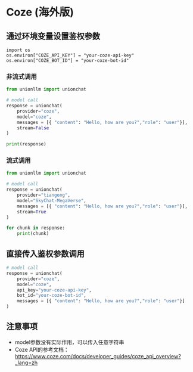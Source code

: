 # Coze (海外版)

## 通过环境变量设置鉴权参数

```
import os 
os.environ["COZE_API_KEY"] = "your-coze-api-key"
os.environ["COZE_BOT_ID"] = "your-coze-bot-id"
```

### 非流式调用

```python
from unionllm import unionchat

# model call
response = unionchat(
    provider="coze",
    model="coze", 
    messages = [{ "content": "Hello, how are you?","role": "user"}],
    stream=False
)

print(response)
```

### 流式调用

```python
from unionllm import unionchat

# model call
response = unionchat(
    provider="tiangong",
    model="SkyChat-MegaVerse", 
    messages = [{ "content": "Hello, how are you?","role": "user"}],
    stream=True
)

for chunk in response:
    print(chunk)
```

## 直接传入鉴权参数调用

```python
# model call
response = unionchat(
    provider="coze",
    model="coze", 
    api_key="your-coze-api-key",
    bot_id="your-coze-bot-id",
    messages = [{ "content": "Hello, how are you?","role": "user"}]
)
```

## 注意事项
- model参数没有实际作用，可以传入任意字符串
- Coze API的参考文档：https://www.coze.com/docs/developer_guides/coze_api_overview?_lang=zh
